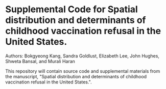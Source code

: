 # Supplemental Code for Spatial distribution and determinants of childhood vaccination refusal in the United States.
Authors: Bokgyeong Kang, Sandra Goldlust, Elizabeth Lee, John Hughes, Shweta Bansal, and Murali Haran

This repository will contain source code and supplemental materials from the manuscript, "Spatial distribution and determinants of childhood vaccination refusal in the United States.". 
